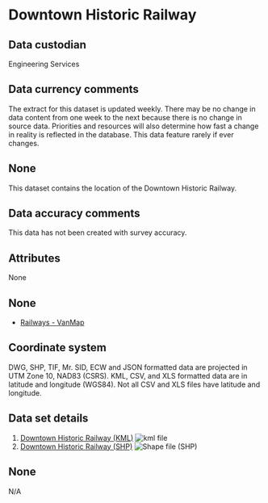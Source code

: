 # Downtown Historic Railway
## Data custodian
Engineering Services

## Data currency comments
The extract for this dataset is updated weekly. There may be no change in data
content from one week to the next because there is no change in source data.
Priorities and resources will also determine how fast a change in reality is
reflected in the database. This data feature rarely if ever changes.

## None
This dataset contains the location of the Downtown Historic Railway.

## Data accuracy comments
This data has not been created with survey accuracy.

## Attributes
None

## None
  * [Railways - VanMap](http://former.vancouver.ca/vanmap/r/railway.htm)

## Coordinate system
DWG, SHP, TIF, Mr. SID, ECW and JSON formatted data are projected in UTM Zone
10, NAD83 (CSRS). KML, CSV, and XLS formatted data are in latitude and
longitude (WGS84). Not all CSV and XLS files have latitude and longitude.

## Data set details
  1. [Downtown Historic Railway (KML)](../download/kml/downtown_historic_railway.kmz) ![kml file](../images/Icon_kml.gif)
  2. [Downtown Historic Railway (SHP)](ftp://webftp.vancouver.ca/opendata/shape/downtown_historic_railway_shp.zip) ![Shape file \(SHP\)](../images/icon_shape.jpg)

## None
N/A

